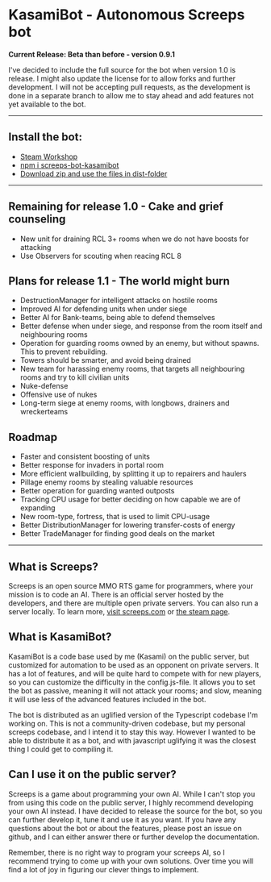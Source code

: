 # KasamiBot - Autonomous Screeps bot

**Current Release: Beta than before - version 0.9.1**

I've decided to include the full source for the bot when version 1.0 is release. I might also update the license for to allow forks and further development. I will not be accepting pull requests, as the development is done in a separate branch to allow me to stay ahead and add features not yet available to the bot.

---

## Install the bot:

* [Steam Workshop](http://steamcommunity.com/sharedfiles/filedetails/?id=1139264355)
* [npm i screeps-bot-kasamibot](https://www.npmjs.com/package/screeps-bot-kasamibot)
* [Download zip and use the files in dist-folder](https://github.com/kasami/kasamibot/archive/master.zip)

---

## Remaining for release 1.0 - Cake and grief counseling
* New unit for draining RCL 3+ rooms when we do not have boosts for attacking
* Use Observers for scouting when reacing RCL 8

## Plans for release 1.1 - The world might burn
* DestructionManager for intelligent attacks on hostile rooms
* Improved AI for defending units when under siege
* Better AI for Bank-teams, being able to defend themselves
* Better defense when under siege, and response from the room itself and neighbouring rooms
* Operation for guarding rooms owned by an enemy, but without spawns. This to prevent rebuilding.
* Towers should be smarter, and avoid being drained
* New team for harassing enemy rooms, that targets all neighbouring rooms and try to kill civilian units
* Nuke-defense
* Offensive use of nukes
* Long-term siege at enemy rooms, with longbows, drainers and wreckerteams

## Roadmap
* Faster and consistent boosting of units
* Better response for invaders in portal room
* More efficient wallbuilding, by splitting it up to repairers and haulers
* Pillage enemy rooms by stealing valuable resources
* Better operation for guarding wanted outposts
* Tracking CPU usage for better deciding on how capable we are of expanding
* New room-type, fortress, that is used to limit CPU-usage
* Better DistributionManager for lowering transfer-costs of energy
* Better TradeManager for finding good deals on the market

---

## What is Screeps?
Screeps is an open source MMO RTS game for programmers, where your mission is to code an AI. There is an official server hosted by the developers, and there are multiple open private servers. You can also run a server locally. To learn more, [visit screeps.com](https://screeps.com/) or [the steam page](http://store.steampowered.com/app/464350/Screeps/).

## What is KasamiBot?
KasamiBot is a code base used by me (Kasami) on the public server, but customized for automation to be used as an opponent on private servers. It has a lot of features, and will be quite hard to compete with for new players, so you can customize the difficulty in the config.js-file. It allows you to set the bot as passive, meaning it will not attack your rooms; and slow, meaning it will use less of the advanced features included in the bot.

The bot is distributed as an uglified version of the Typescript codebase I'm working on. This is not a community-driven codebase, but my personal screeps codebase, and I intend it to stay this way. However I wanted to be able to distribute it as a bot, and with javascript uglifying it was the closest thing I could get to compiling it.

## Can I use it on the public server?
Screeps is a game about programming your own AI. While I can't stop you from using this code on the public server, I highly recommend developing your own AI instead. I have decided to release the source for the bot, so you can further develop it, tune it and use it as you want. If you have any questions about the bot or about the features, please post an issue on github, and I can either answer there or further develop the documentation.

Remember, there is no right way to program your screeps AI, so I recommend trying to come up with your own solutions. Over time you will find a lot of joy in figuring our clever things to implement.